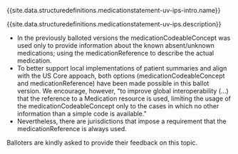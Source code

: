 {{site.data.structuredefinitions.medicationstatement-uv-ips-intro.name}}

{{site.data.structuredefinitions.medicationstatement-uv-ips.description}}

<ul>
<li>In the previously balloted versions the medicationCodeableConcept was used only to provide information about the known absent/unknown medications; using the medicationReference to describe the actual medication.</li>
<li>To better support local implementations of patient summaries and align with the US Core appoach, both options (medicationCodeableConcept and medicationReference) have been made possible in this ballot version.  We encourage, however, "to improve global interoperability (...) that the reference to a Medication resource is used, limiting the usage of the medicationCodeableConcept only to the cases in which no other information than a simple code is available."</li>
<li> Nevertheless, there are jurisdictions that impose a requirement that the medicationReference is always used.</li>
</ul>
<p>Balloters are kindly asked to provide their feedback on this topic.</p>
</blockquote>

